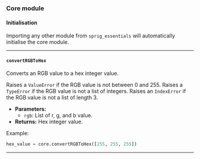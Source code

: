 ### Core module

#### Initialisation

Importing any other module from `sprig_essentials` will automatically initialise the core module.

---

#### `convertRGBToHex`

Converts an RGB value to a hex integer value.

Raises a `ValueError` if the RGB value is not between 0 and 255.
Raises a `TypeError` if the RGB value is not a list of integers.
Raises an `IndexError` if the RGB value is not a list of length 3.

- **Parameters:**
  - `rgb`: List of r, g, and b value.
- **Returns:** Hex integer value.

Example:

```py
hex_value = core.convertRGBToHex([255, 255, 255])
```

---
